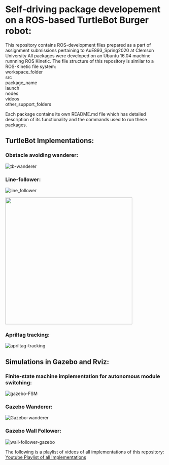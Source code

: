 # Self-driving package developement on a ROS-based TurtleBot Burger robot:
This repository contains ROS-development files prepared as a part of assignment submissions pertaining to AuE893_Spring2020 at Clemson University
All packages were developed on an Ubuntu 16.04 machine runnning ROS Kinetic.
The file structure of this repository is similar to a ROS-Kinetic file system:<br />
workspace_folder    <br />
  src               <br />
    package_name    <br />
      launch        <br />
      nodes         <br />
      videos        <br />
      other_support_folders     <br />
      

Each package contains its own README.md file which has detailed description of its functionality and the commands used to run these packages.

## TurtleBot Implementations: 

### Obstacle avoiding wanderer: 
![tb-wanderer](https://github.com/shorane/ROS_Autonomous_TurtleBot/blob/master/AuE893_spring20_Shubham_Horane/src/assignment4_obstacleavoidance/videos/TB_wanderer.gif)

### Line-follower: 
![line_follower](https://github.com/shorane/ROS_Autonomous_TurtleBot/blob/master/AuE893_spring20_Shubham_Horane/src/assignment5_trackingandfollowing/videos/TB-line-follower.gif)

<img src="https://github.com/shorane/ROS_Autonomous_TurtleBot/blob/master/AuE893_spring20_Shubham_Horane/src/assignment5_trackingandfollowing/videos/TB-line-follower.gif" height="400" />

### Apriltag tracking:
![apriltag-tracking](https://github.com/shorane/ROS_Autonomous_TurtleBot/blob/master/AuE893_spring20_Shubham_Horane/src/assignment5_trackingandfollowing/videos/TB_apriltag.gif)

## Simulations in Gazebo and Rviz:

### Finite-state machine implementation for autonomous module switching: 
![gazebo-FSM](https://github.com/shorane/ROS_Autonomous_TurtleBot/blob/master/AuE893_spring20_Shubham_Horane/src/turtlebot3_auefinals_pkg/videos/Media1.gif)

### Gazebo Wanderer: 
![Gazebo-wanderer](https://github.com/shorane/ROS_Autonomous_TurtleBot/blob/master/AuE893_spring20_Shubham_Horane/src/assignment4_obstacleavoidance/videos/Gazebo-wanderer.gif)

### Gazebo Wall Follower: 
![wall-follower-gazebo](https://github.com/shorane/ROS_Autonomous_TurtleBot/blob/master/AuE893_spring20_Shubham_Horane/src/assignment4_obstacleavoidance/videos/Wall-Gazebo.gif)

The following is a playlist of videos of all implementations of this repository: 
[Youtube Playlist of all Implementations](http://www.youtube.com/watch?v=Knvnb4CIv_g&list=PLmd0PUITvcObZ9FKlgNsXS9QySAe4zX3U)
